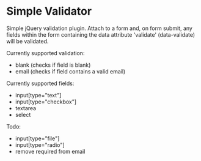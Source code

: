 # Simple Validator

Simple jQuery validation plugin. Attach to a form and, on form submit, any fields within the form containing the data attribute 'validate' (data-validate) will be validated.

Currently supported validation:
* blank (checks if field is blank)
* email (checks if field contains a valid email)

Currently supported fields:
* input[type="text"]
* input[type="checkbox"]
* textarea
* select

Todo:
* input[type="file"]
* input[type="radio"]
* remove required from email